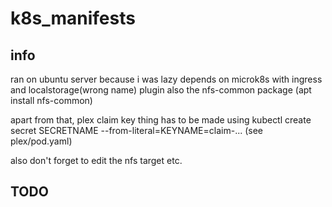 # k8s_manifests

## info


ran on ubuntu server because i was lazy
depends on microk8s with ingress and localstorage(wrong name) plugin
also the nfs-common package (apt install nfs-common)

apart from that, plex claim key thing has to be made using kubectl create secret SECRETNAME --from-literal=KEYNAME=claim-...
(see plex/pod.yaml)

also don't forget to edit the nfs target etc.

## TODO
